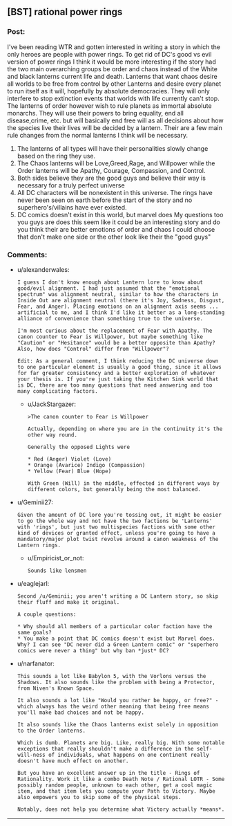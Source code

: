 ## [BST] rational power rings

### Post:

I've been reading WTR and gotten interested in writing a story in which the only heroes are people with power rings. To get rid of DC's good vs evil version of power rings I think it would be more interesting if the story had the two main overarching groups be order and chaos instead of the White and black lanterns current life and death. Lanterns that want chaos desire all worlds to be free from control by other Lanterns and desire every planet to run itself as it will, hopefully by absolute democracies. They will only interfere to stop extinction events that worlds with life currently can't stop. The lanterns of order however wish to rule planets as immortal absolute monarchs. They will use their powers to bring equality, end all disease,crime, etc. but will basically end free will as all decisions about how the species live their lives will be decided by a lantern. 
Their are  a few main rule changes from the normal lanterns I think will be necessary.
1. The lanterns of all types will have their personalities slowly change based on the ring they use.
2. The Chaos lanterns will be Love,Greed,Rage, and Willpower while the Order lanterns will be Apathy, Courage, Compassion, and Control.
3. Both sides believe they are the good guys and believe their way is necessary for a truly perfect universe
4. All DC characters will be nonexistent in this universe. The rings have never been seen on earth before the start of the story and no superhero's/villains have ever existed.
5. DC comics doesn't exist in this world, but marvel does
My questions too you guys are does this seem like it could be an interesting story and do you think their are better emotions of order and chaos I could choose that don't make one side or the other look like their the "good guys"

### Comments:

- u/alexanderwales:
  ```
  I guess I don't know enough about Lantern lore to know about good/evil alignment. I had just assumed that the "emotional spectrum" was alignment neutral, similar to how the characters in Inside Out are alignment neutral (there it's Joy, Sadness, Disgust, Fear, and Anger). Placing emotions on an alignment axis seems ... artificial to me, and I think I'd like it better as a long-standing alliance of convenience than something true to the universe.

  I'm most curious about the replacement of Fear with Apathy. The canon counter to Fear is Willpower, but maybe something like "Caution" or "Hesitance" would be a better opposite than Apathy? Also, how does "Control" differ from "Willpower"?

  Edit: As a general comment, I think reducing the DC universe down to one particular element is usually a good thing, since it allows for far greater consistency and a better exploration of whatever your thesis is. If you're just taking the Kitchen Sink world that is DC, there are too many questions that need answering and too many complicating factors.
  ```

  - u/JackStargazer:
    ```
    >The canon counter to Fear is Willpower

    Actually, depending on where you are in the continuity it's the other way round.

    Generally the opposed Lights were 

    * Red (Anger) Violet (Love)
    * Orange (Avarice) Indigo (Compassion)
    * Yellow (Fear) Blue (Hope)

    With Green (Will) in the middle, effected in different ways by different colors, but generally being the most balanced.
    ```

- u/Geminii27:
  ```
  Given the amount of DC lore you're tossing out, it might be easier to go the whole way and not have the two factions be 'Lanterns' with 'rings', but just two multispecies factions with some other kind of devices or granted effect, unless you're going to have a mandatory/major plot twist revolve around a canon weakness of the Lantern rings.
  ```

  - u/Empiricist_or_not:
    ```
    Sounds like lensmen
    ```

- u/eaglejarl:
  ```
  Second /u/Geminii; you aren't writing a DC Lantern story, so skip their fluff and make it original. 

  A couple questions: 

  * Why should all members of a particular color faction have the same goals?
  * You make a point that DC comics doesn't exist but Marvel does. Why? I can see "DC never did a Green Lantern comic" or "superhero comics were never a thing" but why ban *just* DC?
  ```

- u/narfanator:
  ```
  This sounds a lot like Babylon 5, with the Vorlons versus the Shadows. It also sounds like the problem with being a Protector, from Niven's Known Space.

  It also sounds a lot like "Would you rather be happy, or free?" - which always has the weird other meaning that being free means you'll make bad choices and not be happy.

  It also sounds like the Chaos lanterns exist solely in opposition to the Order lanterns.

  Which is dumb. Planets are big. Like, really big. With some notable exceptions that really shouldn't make a difference in the self-will-ness of individuals, what happens on one continent really doesn't have much effect on another.

  But you have an excellent answer up in the title - Rings of Rationality. Work it like a combo Death Note / Rational LOTR - Some possibly random people, unknown to each other, get a cool magic item, and that item lets you compute your Path to Victory. Maybe also empowers you to skip some of the physical steps.

  Notably, does not help you determine what Victory actually *means*.
  ```

---

